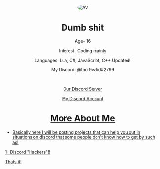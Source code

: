 <p align="center">
<a>
<img src="https://avatars1.githubusercontent.com/u/70435833?s=400&u=c5212ead5a81cdda4aa0590927055e3d214dac67&v=4" alt="AV" style="border-radius: 50%;">
</a>

</p>
<div class="display">
<h1 style="text-align: center;" align="center"> Dumb shit </h1>
<p style="text-align: center;"align="center">Age- 16<br></p>
<p style="text-align: center;"align="center">Interest- Coding mainly<br></p>
<p style="text-align: center;"align="center">Languages: Lua, C#, JavaScript, C++ Updated!<br></p>
<p style="text-align: center;"align="center">My Discord: @tno 9valid#2799<br></p>
<p style="text-align: center;"align="center"><br></p>


<p align="center">
<a href="https://discord.gg/237vydW"> <p style="text-align: center;"align="center">Our Discord Server<br></p></>
<p align="center">
<a href="https://discord.com/users/465749875737493504"> <p style="text-align: center;"align="center">My Discord Account<br></p></>

    
<p align="center"> 
<h1 style="text-align: center;" align="center"> More About Me</h1>

- Basically here I will be posting projects that can help you out in situations on discord that some people don't know how to get by such as!

1- Discord "Hackers"!!


Thats it!

  
